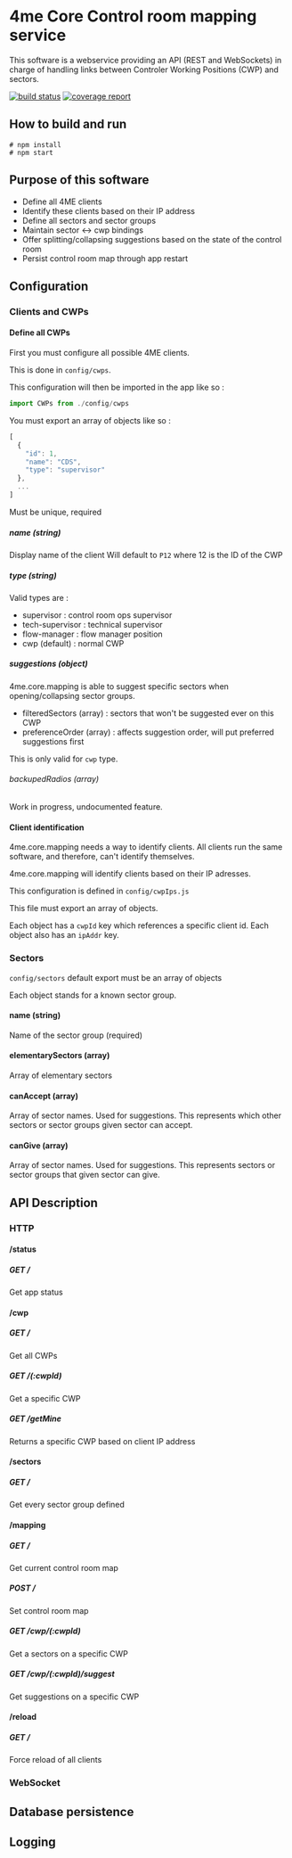 # 4me Core Control room mapping service

This software is a webservice providing an API (REST and WebSockets) in charge of handling links between Controler Working Positions (CWP) and sectors.

[![build status](https://gitlab.com/devteamreims/4me.core.mapping/badges/master/build.svg)](https://gitlab.com/devteamreims/4me.core.mapping/commits/master)
[![coverage report](https://gitlab.com/devteamreims/4me.core.mapping/badges/master/coverage.svg)](https://gitlab.com/devteamreims/4me.core.mapping/commits/master)

## How to build and run
```
# npm install
# npm start
```

## Purpose of this software
* Define all 4ME clients
* Identify these clients based on their IP address
* Define all sectors and sector groups
* Maintain sector <-> cwp bindings
* Offer splitting/collapsing suggestions based on the state of the control room
* Persist control room map through app restart

## Configuration

### Clients and CWPs
#### Define all CWPs
First you must configure all possible 4ME clients.

This is done in ```config/cwps```.

This configuration will then be imported in the app like so :
```javascript
import CWPs from ./config/cwps
```

You must export an array of objects like so :
```javascript
[
  {
    "id": 1,
    "name": "CDS",
    "type": "supervisor"
  },
  ...
]
```

Must be unique, required

##### name (string)
Display name of the client
Will default to ```P12``` where 12 is the ID of the CWP

##### type (string)
Valid types are :
* supervisor : control room ops supervisor
* tech-supervisor : technical supervisor
* flow-manager : flow manager position
* cwp (default) : normal CWP

##### suggestions (object)
4me.core.mapping is able to suggest specific sectors when opening/collapsing sector groups.
* filteredSectors (array) : sectors that won't be suggested ever on this CWP
* preferenceOrder (array) : affects suggestion order, will put preferred suggestions first

This is only valid for ```cwp``` type.

###### backupedRadios (array)
Work in progress, undocumented feature.

#### Client identification

4me.core.mapping needs a way to identify clients. All clients run the same software, and therefore, can't identify themselves.

4me.core.mapping will identify clients based on their IP adresses.

This configuration is defined in ```config/cwpIps.js```

This file must export an array of objects.

Each object has a ```cwpId``` key which references a specific client id.
Each object also has an ```ipAddr``` key.

### Sectors
```config/sectors``` default export must be an array of objects

Each object stands for a known sector group.

#### name (string)
Name of the sector group (required)

#### elementarySectors (array)
Array of elementary sectors

#### canAccept (array)
Array of sector names. Used for suggestions.
This represents which other sectors or sector groups given sector can accept.

#### canGive (array)
Array of sector names. Used for suggestions.
This represents sectors or sector groups that given sector can give.

## API Description
### HTTP
#### /status
##### GET /
Get app status
#### /cwp
##### GET /
Get all CWPs
##### GET /(:cwpId)
Get a specific CWP
##### GET /getMine
Returns a specific CWP based on client IP address
#### /sectors
##### GET /
Get every sector group defined
#### /mapping
##### GET /
Get current control room map
##### POST /
Set control room map
##### GET /cwp/(:cwpId)
Get a sectors on a specific CWP
##### GET /cwp/(:cwpId)/suggest
Get suggestions on a specific CWP
#### /reload
##### GET /
Force reload of all clients
### WebSocket

## Database persistence

## Logging
